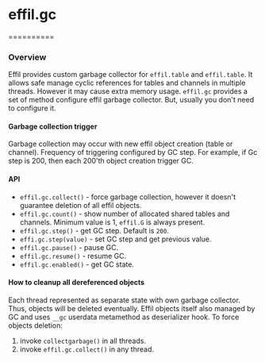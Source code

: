 # effil.gc
==========

### Overview
Effil provides custom garbage collector for `effil.table` and `effil.table`.
It allows safe manage cyclic references for tables and channels in multiple threads.
However it may cause extra memory usage. 
`effil.gc` provides a set of method configure effil garbage collector.
But, usually you don't need to configure it.

#### Garbage collection trigger
Garbage collection may occur with new effil object creation (table or channel).
Frequency of triggering configured by GC step.
For example, if Gc step is 200, then each 200'th object creation trigger GC.    

#### API
- `effil.gc.collect()` - force garbage collection, however it doesn't guarantee deletion of all effil objects.
- `effil.gc.count()` - show number of allocated shared tables and channels. Minimum value is 1, `effil.G` is always present. 
- `effil.gc.step()` - get GC step. Default is `200`.
- `effi.gc.step(value)` - set GC step and get previous value. 
- `effil.gc.pause()` - pause GC.
- `effil.gc.resume()` - resume GC.
- `effil.gc.enabled()` - get GC state.

#### How to cleanup all dereferenced objects 
Each thread represented as separate state with own garbage collector.
Thus, objects will be deleted eventually.
Effil objects itself also managed by GC and uses `__gc` userdata metamethod as deserializer hook.
To force objects deletion:
1. invoke `collectgarbage()` in all threads.
2. invoke `effil.gc.collect()` in any thread.
